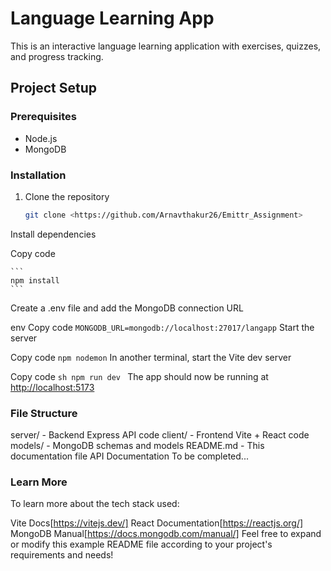 # Language Learning App

This is an interactive language learning application with exercises, quizzes, and progress tracking.

## Project Setup

### Prerequisites

- Node.js
- MongoDB

### Installation

1. Clone the repository

   ```sh
   git clone <https://github.com/Arnavthakur26/Emittr_Assignment>

Install dependencies

Copy code

    ```
    npm install
    ```
Create a .env file and add the MongoDB connection URL

env
Copy code
    ```
    MONGODB_URL=mongodb://localhost:27017/langapp
    ```
Start the server

Copy code
    ```
    npm nodemon
    ```
In another terminal, start the Vite dev server

Copy code
    ```sh
    npm run dev
    ```
The app should now be running at <http://localhost:5173>

### File Structure

server/ - Backend Express API code
client/ - Frontend Vite + React code
models/ - MongoDB schemas and models
README.md - This documentation file
API Documentation
To be completed...

### Learn More

To learn more about the tech stack used:

Vite Docs[https://vitejs.dev/]
React Documentation[https://reactjs.org/]
MongoDB Manual[https://docs.mongodb.com/manual/]
Feel free to expand or modify this example README file according to your project's requirements and needs!
